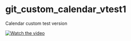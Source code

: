 # git_custom_calendar_vtest1
Calendar custom test version



[![Watch the video](https://firebasestorage.googleapis.com/v0/b/myfirebasefirestore-7ecc4.appspot.com/o/Screen%20Shot%202564-03-05%20at%2015.27.14.png?alt=media&token=6eb8f5e7-b2dd-4da3-92e4-1ec10224d868)](https://firebasestorage.googleapis.com/v0/b/myfirebasefirestore-7ecc4.appspot.com/o/Screenrecorder-2021-03-05-15-06-26-604.mp4?alt=media&token=72b26cd7-3fa7-4a38-beb4-867ac0f46fdd)
